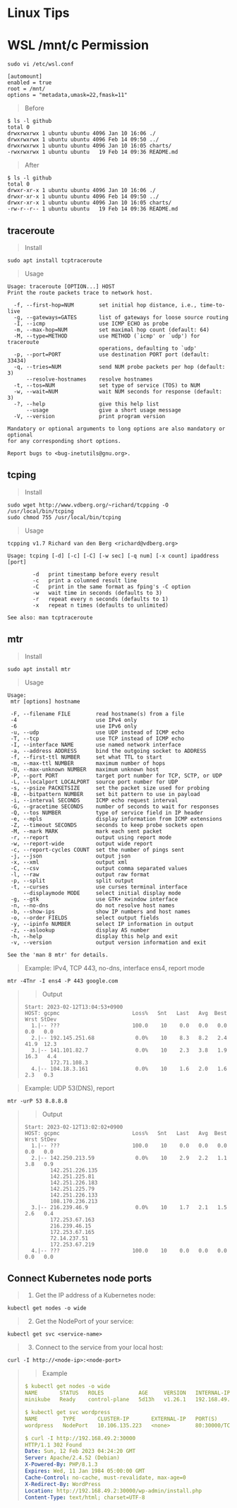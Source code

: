 # Linux Tips

# WSL /mnt/c Permission
```
sudo vi /etc/wsl.conf
```

```
[automount]
enabled = true
root = /mnt/
options = "metadata,umask=22,fmask=11"
```

> Before
```
$ ls -l github
total 0
drwxrwxrwx 1 ubuntu ubuntu 4096 Jan 10 16:06 ./
drwxrwxrwx 1 ubuntu ubuntu 4096 Feb 14 09:50 ../
drwxrwxrwx 1 ubuntu ubuntu 4096 Jan 10 16:05 charts/
-rwxrwxrwx 1 ubuntu ubuntu   19 Feb 14 09:36 README.md
```
> After
```
$ ls -l github
total 0
drwxr-xr-x 1 ubuntu ubuntu 4096 Jan 10 16:06 ./
drwxr-xr-x 1 ubuntu ubuntu 4096 Feb 14 09:50 ../
drwxr-xr-x 1 ubuntu ubuntu 4096 Jan 10 16:05 charts/
-rw-r--r-- 1 ubuntu ubuntu   19 Feb 14 09:36 README.md
```

## traceroute

> Install
```
sudo apt install tcptraceroute
```

> Usage
```
Usage: traceroute [OPTION...] HOST
Print the route packets trace to network host.

  -f, --first-hop=NUM        set initial hop distance, i.e., time-to-live
  -g, --gateways=GATES       list of gateways for loose source routing
  -I, --icmp                 use ICMP ECHO as probe
  -m, --max-hop=NUM          set maximal hop count (default: 64)
  -M, --type=METHOD          use METHOD (`icmp' or `udp') for traceroute
                             operations, defaulting to `udp'
  -p, --port=PORT            use destination PORT port (default: 33434)
  -q, --tries=NUM            send NUM probe packets per hop (default: 3)
      --resolve-hostnames    resolve hostnames
  -t, --tos=NUM              set type of service (TOS) to NUM
  -w, --wait=NUM             wait NUM seconds for response (default: 3)
  -?, --help                 give this help list
      --usage                give a short usage message
  -V, --version              print program version

Mandatory or optional arguments to long options are also mandatory or optional
for any corresponding short options.

Report bugs to <bug-inetutils@gnu.org>.
```

## tcping

> Install
```
sudo wget http://www.vdberg.org/~richard/tcpping -O /usr/local/bin/tcping
sudo chmod 755 /usr/local/bin/tcping
```
> Usage
```
tcpping v1.7 Richard van den Berg <richard@vdberg.org>

Usage: tcping [-d] [-c] [-C] [-w sec] [-q num] [-x count] ipaddress [port]

        -d   print timestamp before every result
        -c   print a columned result line
        -C   print in the same format as fping's -C option
        -w   wait time in seconds (defaults to 3)
        -r   repeat every n seconds (defaults to 1)
        -x   repeat n times (defaults to unlimited)

See also: man tcptraceroute
```

## mtr

> Install
```
sudo apt install mtr
```

> Usage
```
Usage:
 mtr [options] hostname

 -F, --filename FILE        read hostname(s) from a file
 -4                         use IPv4 only
 -6                         use IPv6 only
 -u, --udp                  use UDP instead of ICMP echo
 -T, --tcp                  use TCP instead of ICMP echo
 -I, --interface NAME       use named network interface
 -a, --address ADDRESS      bind the outgoing socket to ADDRESS
 -f, --first-ttl NUMBER     set what TTL to start
 -m, --max-ttl NUMBER       maximum number of hops
 -U, --max-unknown NUMBER   maximum unknown host
 -P, --port PORT            target port number for TCP, SCTP, or UDP
 -L, --localport LOCALPORT  source port number for UDP
 -s, --psize PACKETSIZE     set the packet size used for probing
 -B, --bitpattern NUMBER    set bit pattern to use in payload
 -i, --interval SECONDS     ICMP echo request interval
 -G, --gracetime SECONDS    number of seconds to wait for responses
 -Q, --tos NUMBER           type of service field in IP header
 -e, --mpls                 display information from ICMP extensions
 -Z, --timeout SECONDS      seconds to keep probe sockets open
 -M, --mark MARK            mark each sent packet
 -r, --report               output using report mode
 -w, --report-wide          output wide report
 -c, --report-cycles COUNT  set the number of pings sent
 -j, --json                 output json
 -x, --xml                  output xml
 -C, --csv                  output comma separated values
 -l, --raw                  output raw format
 -p, --split                split output
 -t, --curses               use curses terminal interface
     --displaymode MODE     select initial display mode
 -g, --gtk                  use GTK+ xwindow interface
 -n, --no-dns               do not resolve host names
 -b, --show-ips             show IP numbers and host names
 -o, --order FIELDS         select output fields
 -y, --ipinfo NUMBER        select IP information in output
 -z, --aslookup             display AS number
 -h, --help                 display this help and exit
 -v, --version              output version information and exit

See the 'man 8 mtr' for details.
```

> Example: IPv4, TCP 443, no-dns, interface ens4, report mode
```
mtr -4Tnr -I ens4 -P 443 google.com
```

>> Output
> ```
> Start: 2023-02-12T13:04:53+0900
> HOST: gcpmc                       Loss%   Snt   Last   Avg  Best  Wrst StDev
>   1.|-- ???                       100.0    10    0.0   0.0   0.0   0.0   0.0
>   2.|-- 192.145.251.68             0.0%    10    8.3   8.2   2.4  41.9  12.3
>   3.|-- 141.101.82.7               0.0%    10    2.3   3.8   1.9  16.3   4.4
>         172.71.108.3
>   4.|-- 104.18.3.161               0.0%    10    1.6   2.0   1.6   2.3   0.3
> ```

> Example: UDP 53(DNS), report
```
mtr -urP 53 8.8.8.8
```

>> Output
> ```
> Start: 2023-02-12T13:02:02+0900
> HOST: gcpmc                       Loss%   Snt   Last   Avg  Best  Wrst StDev
>   1.|-- ???                       100.0    10    0.0   0.0   0.0   0.0   0.0
>   2.|-- 142.250.213.59             0.0%    10    2.9   2.2   1.1   3.8   0.9
>         142.251.226.135
>         142.251.225.81
>         142.251.226.183
>         142.251.225.79
>         142.251.226.133
>         108.170.236.213
>   3.|-- 216.239.46.9               0.0%    10    1.7   2.1   1.5   2.6   0.4
>         172.253.67.163
>         216.239.46.15
>         172.253.67.165
>         72.14.237.51
>         172.253.67.219
>   4.|-- ???                       100.0    10    0.0   0.0   0.0   0.0   0.0
> ```

## Connect Kubernetes node ports

> 1. Get the IP address of a Kubernetes node:
```
kubectl get nodes -o wide
```

> 2. Get the NodePort of your service:
```
kubectl get svc <service-name>
```

> 3. Connect to the service from your local host:
```
curl -I http://<node-ip>:<node-port>
```

>> Example
> ```yaml
> $ kubectl get nodes -o wide
> NAME       STATUS   ROLES           AGE     VERSION   INTERNAL-IP    EXTERNAL-IP   OS-IMAGE             KERNEL-VERSION    CONTAINER-RUNTIME
> minikube   Ready    control-plane   5d13h   v1.26.1   192.168.49.2   <none>        Ubuntu 20.04.5 LTS   5.15.0-1027-gcp   docker://20.10.23
> 
> $ kubectl get svc wordpress
> NAME        TYPE       CLUSTER-IP       EXTERNAL-IP   PORT(S)        AGE
> wordpress   NodePort   10.106.135.223   <none>        80:30000/TCP   58m
> 
> $ curl -I http://192.168.49.2:30000
> HTTP/1.1 302 Found
> Date: Sun, 12 Feb 2023 04:24:20 GMT
> Server: Apache/2.4.52 (Debian)
> X-Powered-By: PHP/8.1.3
> Expires: Wed, 11 Jan 1984 05:00:00 GMT
> Cache-Control: no-cache, must-revalidate, max-age=0
> X-Redirect-By: WordPress
> Location: http://192.168.49.2:30000/wp-admin/install.php
> Content-Type: text/html; charset=UTF-8
> ```
